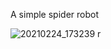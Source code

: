 A simple spider robot


![20210224_173239 r](https://user-images.githubusercontent.com/93715225/140511027-0ade5778-4231-4867-8ec3-ce439374b1cf.jpg)
